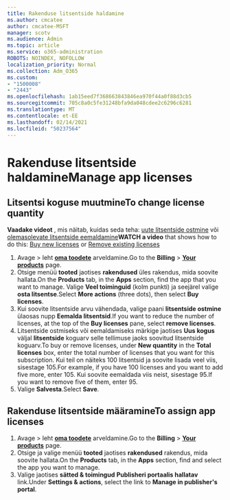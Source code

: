 ```yaml
---
title: Rakenduse litsentside haldamine
ms.author: cmcatee
author: cmcatee-MSFT
manager: scotv
ms.audience: Admin
ms.topic: article
ms.service: o365-administration
ROBOTS: NOINDEX, NOFOLLOW
localization_priority: Normal
ms.collection: Adm_O365
ms.custom:
- "1500008"
- "2443"
ms.openlocfilehash: 1ab15eed7f368663843846ea970f44a0f88d3cb5
ms.sourcegitcommit: 705c8a0c5fe31248bfa9da048cdee2c6296c6281
ms.translationtype: MT
ms.contentlocale: et-EE
ms.lasthandoff: 02/14/2021
ms.locfileid: "50237564"
---
```

# <a name="manage-app-licenses"></a><span data-ttu-id="785a1-102">Rakenduse litsentside haldamine</span><span class="sxs-lookup"><span data-stu-id="785a1-102">Manage app licenses</span></span>

## <a name="to-change-license-quantity"></a><span data-ttu-id="785a1-103">Litsentsi koguse muutmine</span><span class="sxs-lookup"><span data-stu-id="785a1-103">To change license quantity</span></span>

<span data-ttu-id="785a1-104">**Vaadake videot** , mis näitab, kuidas seda teha: [uute litsentside ostmine](https://go.microsoft.com/fwlink/p/?linkid=2154857) või [olemasolevate litsentside eemaldamine](https://go.microsoft.com/fwlink/p/?linkid=2154938)</span><span class="sxs-lookup"><span data-stu-id="785a1-104">**WATCH a video** that shows how to do this: [Buy new licenses](https://go.microsoft.com/fwlink/p/?linkid=2154857) or [Remove existing licenses](https://go.microsoft.com/fwlink/p/?linkid=2154938)</span></span>

1. <span data-ttu-id="785a1-105">Avage   >  leht **[oma toodete](https://go.microsoft.com/fwlink/p/?linkid=842054)** arveldamine.</span><span class="sxs-lookup"><span data-stu-id="785a1-105">Go to the **Billing** > **[Your products](https://go.microsoft.com/fwlink/p/?linkid=842054)** page.</span></span>
2. <span data-ttu-id="785a1-106">Otsige menüü **tooted** jaotises **rakendused** üles rakendus, mida soovite hallata.</span><span class="sxs-lookup"><span data-stu-id="785a1-106">On the **Products** tab, in the **Apps** section, find the app that you want to manage.</span></span> <span data-ttu-id="785a1-107">Valige **Veel toiminguid** (kolm punkti) ja seejärel valige **osta litsentse**.</span><span class="sxs-lookup"><span data-stu-id="785a1-107">Select **More actions** (three dots), then select **Buy licenses**.</span></span>
3. <span data-ttu-id="785a1-108">Kui soovite litsentside arvu vähendada, valige paani **litsentside ostmine** ülaosas nupp **Eemalda litsentsid**.</span><span class="sxs-lookup"><span data-stu-id="785a1-108">If you want to reduce the number of licenses, at the top of the **Buy licenses** pane, select **remove licenses**.</span></span>
4. <span data-ttu-id="785a1-109">Litsentside ostmiseks või eemaldamiseks märkige jaotises **Uus kogus** väljal **litsentside** koguarv selle tellimuse jaoks soovitud litsentside koguarv.</span><span class="sxs-lookup"><span data-stu-id="785a1-109">To buy or remove licenses, under **New quantity** in the **Total licenses** box, enter the total number of licenses that you want for this subscription.</span></span> <span data-ttu-id="785a1-110">Kui teil on näiteks 100 litsentsid ja soovite lisada veel viis, sisestage 105.</span><span class="sxs-lookup"><span data-stu-id="785a1-110">For example, if you have 100 licenses and you want to add five more, enter 105.</span></span> <span data-ttu-id="785a1-111">Kui soovite eemaldada viis neist, sisestage 95.</span><span class="sxs-lookup"><span data-stu-id="785a1-111">If you want to remove five of them, enter 95.</span></span>
5. <span data-ttu-id="785a1-112">Valige **Salvesta**.</span><span class="sxs-lookup"><span data-stu-id="785a1-112">Select **Save**.</span></span>

## <a name="to-assign-app-licenses"></a><span data-ttu-id="785a1-113">Rakenduse litsentside määramine</span><span class="sxs-lookup"><span data-stu-id="785a1-113">To assign app licenses</span></span>

1. <span data-ttu-id="785a1-114">Avage   >  leht **[oma toodete](https://go.microsoft.com/fwlink/p/?linkid=842054)** arveldamine.</span><span class="sxs-lookup"><span data-stu-id="785a1-114">Go to the **Billing** > **[Your products](https://go.microsoft.com/fwlink/p/?linkid=842054)** page.</span></span>
2. <span data-ttu-id="785a1-115">Otsige ja valige menüü **tooted** jaotises **rakendused** rakendus, mida soovite hallata.</span><span class="sxs-lookup"><span data-stu-id="785a1-115">On the **Products** tab, in the **Apps** section, find and select the app you want to manage.</span></span>
3. <span data-ttu-id="785a1-116">Valige jaotises **sätted & toimingud** **Publisheri portaalis hallatav** link.</span><span class="sxs-lookup"><span data-stu-id="785a1-116">Under **Settings & actions**, select the link to **Manage in publisher's portal**.</span></span>